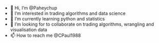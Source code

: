 - 👋 Hi, I’m @Paheychup
- 👀 I’m interested in trading algorithms and data science 
- 🌱 I’m currently learning python and statistics
- 💞️ I’m looking for to collaborate on trading algorithms, wrangling and visualisation data
- 📫 How to reach me @CPaul1988

<!---
Paheychup/Paheychup is a ✨ special ✨ repository because its `README.md` (this file) appears on your GitHub profile.
You can click the Preview link to take a look at your changes.
--->
